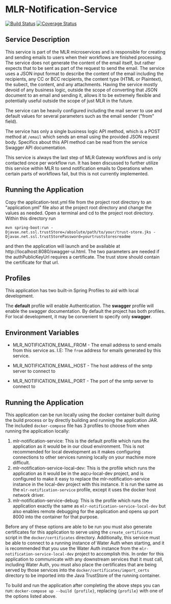# MLR-Notification-Service
[![Build Status](https://travis-ci.org/USGS-CIDA/MLR-Notification-Service.svg?branch=master)](https://travis-ci.org/USGS-CIDA/MLR-Notification-Service) [![Coverage Status](https://coveralls.io/repos/github/USGS-CIDA/MLR-Notification-Service/badge.svg?branch=master)](https://coveralls.io/github/USGS-CIDA/MLR-Notification-Service?branch=master)

## Service Description
This service is part of the MLR microservices and is responsible for creating and sending emails to users when their workflows are finished processing. The service does not generate the content of the email itself, but rather expects that to be sent as part of the request to send the email. The service uses a JSON input format to describe the content of the email including the recipients, any CC or BCC recipients, the content type (HTML or Plaintext), the subect, the content, and any attachments. Having the service mostly devoid of any business logic, outside the scope of converting that JSON document to an email and sending it, allows it to be extremely flexible and potentially useful outside the scope of just MLR in the future.

The service can be heavily configured including the mail server to use and default values for several parameters such as the email sender ("from" field).

The service has only a single business logic API method, which is a POST method at `/email` which sends an email using the provided JSON request body. Specifics about this API method can be read from the service Swagger API documentation.

This service is always the last step of MLR Gateway workflows and is only contacted once per workflow run. It has been discussed to further utilize this service within MLR to send notification emails to Operations when certain parts of workflows fail, but this is not currently implemented.

## Running the Application
Copy the application-test.yml file from the project root directory to an "application.yml" file also at the project root directory and change the values as needed.
Open a terminal and cd to the project root directory. Within this directory run 
```
mvn spring-boot:run -Djavax.net.ssl.trustStore=/absolute/path/to/your/trust-store.jks -Djavax.net.ssl.trustStorePassword=yourtruststoresreadme
``` 
and then the application will launch and be available at http://localhost:8080/swagger-ui.html. 
The two parameters are needed if the authPublicKeyUrl requires a certificate. The trust store should contain the certificate for that url.

## Profiles
This application has two built-in Spring Profiles to aid with local development.

The **default** profile will enable Authentication. The **swagger** profile will enable the swagger documentation. By
default the project has both profiles. For local development, it may be convenient to specify only **swagger**.

## Environment Variables
* MLR_NOTIFICATION_EMAIL_FROM - The email address to send emails from this service as. I.E: The `from` address for emails generated by this service.

* MLR_NOTIFICATION_EMAIL_HOST - The host address of the smtp server to connect to

* MLR_NOTIFICATION_EMAIL_PORT - The port of the smtp server to connect to


## Running the Application

This application can be run locally using the docker container built during the build process or by directly building and running the application JAR. The included `docker-compose` file has 3 profiles to choose from when running the application locally:

1. mlr-notification-service: This is the default profile which runs the application as it would be in our cloud environment. This is not recommended for local development as it makes configuring connections to other services running locally on your machine more difficult.
2. mlr-notification-service-local-dev: This is the profile which runs the application as it would be in the aqcu-local-dev project, and is configured to make it easy to replace the mlr-notification-service instance in the local-dev project with this instance. It is run the same as the `mlr-notification-service` profile, except it uses the docker host network driver.
3. mlr-notification-service-debug: This is the profile which runs the application exactly the same as `mlr-notification-service-local-dev` but also enables remote debugging for the application and opens up port 8000 into the container for that purpose.

Before any of these options are able to be run you must also generate certificates for this application to serve using the `create_certificates` script in the `docker/certificates` directory. Additionally, this service must be able to connect to a running instance of Water Auth when starting, and it is recommended that you use the Water Auth instance from the `mlr-notification-service-local-dev` project to accomplish this. In order for this application to communicate with any downstream services that it must call, including Water Auth, you must also place the certificates that are being served by those services into the `docker/certificates/import_certs` directory to be imported into the Java TrustStore of the running container.

To build and run the application after completing the above steps you can run: `docker-compose up --build {profile}`, replacing `{profile}` with one of the options listed above.